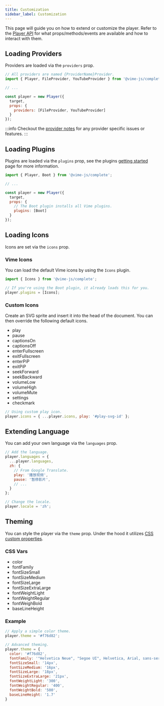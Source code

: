 ```yaml
---
title: Customization
sidebar_label: Customization
---
```


This page will guide you on how to extend or customize the player. Refer to the [Player API](./api/player.md) 
for what props/methods/events are available and how to interact with them.

## Loading Providers

Providers are loaded via the `providers` prop.

```js
// All providers are named {ProviderName}Provider.
import { Player, FileProvider, YouTubeProvider } from '@vime-js/complete';

// ...

const player = new Player({ 
  target,
  props: {
    providers: [FileProvider, YouTubeProvider]
  }
});
```

:::info
Checkout the [provider notes](../standard/notes.md) for any provider specific issues or features.
:::

## Loading Plugins

Plugins are loaded via the `plugins` prop, see the plugins [getting started](../plugins/getting-started.md) 
page for more information.

```js
import { Player, Boot } from '@vime-js/complete';

// ...

const player = new Player({ 
  target,
  props: {
    // The Boot plugin installs all Vime plugins.
    plugins: [Boot]
  }
});
```

## Loading Icons

Icons are set via the `icons` prop. 

### Vime Icons

You can load the default Vime icons by using the `Icons` plugin.

```js
import { Icons } from '@vime-js/complete';

// If you're using the Boot plugin, it already loads this for you.
player.plugins = [Icons];
```

### Custom Icons

Create an SVG sprite and insert it into the head of the document. You can then override the 
following default icons.

- play
- pause
- captionsOn
- captionsOff
- enterFullscreen
- exitFullscreen
- enterPiP
- exitPiP
- seekForward
- seekBackward
- volumeLow
- volumeHigh
- volumeMute
- settings
- checkmark

```js
// Using custom play icon.
player.icons = { ...player.icons, play: '#play-svg-id' };
```

## Extending Language

You can add your own language via the `languages` prop.

```js
// Add the language.
player.languages = {
  ...player.languages,
  zh: {
    // From Google Translate.
    play: '播放视频',
    pause: '暂停影片',
    // ...
  }
};

// Change the locale.
player.locale = 'zh';
```

## Theming

You can style the player via the `theme` prop. Under the hood it utilizes [CSS custom properties][mdn-css-custom-props].

### CSS Vars

- color
- fontFamily
- fontSizeSmall
- fontSizeMedium
- fontSizeLarge
- fontSizeExtraLarge
- fontWeightLight
- fontWeightRegular
- fontWeighBold
- baseLineHeight

### Example

```js
// Apply a simple color theme.
player.theme = '#f76d82';

// Advanced theming.
player.theme = {
  color: '#f76d82',
  fontFamily: '"Helvetica Neue", "Segoe UI", Helvetica, Arial, sans-serif',
  fontSizeSmall: '14px',
  fontSizeMedium: '16px',
  fontSizeLarge: '18px',
  fontSizeExtraLarge: '21px',
  fontWeightLight: '300',
  fontWeightRegular: '400',
  fontWeightBold: '500',
  baseLineHeight: '1.7'
}
```

[mdn-css-custom-props]: https://developer.mozilla.org/en-US/docs/Web/CSS/--*
